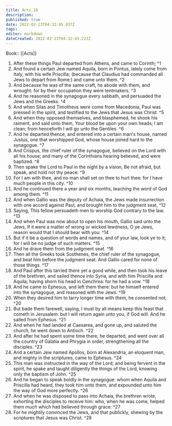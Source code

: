 ```yaml
---
title: Acts_18
description: 
published: true
date: 2022-02-23T04:32:45.037Z
tags: 
editor: markdown
dateCreated: 2022-02-23T04:32:43.223Z
---
```


 Book:: [[Acts]]
 1. After these things Paul departed from Athens, and came to Corinth; ^1
 2. And found a certain Jew named Aquila, born in Pontus, lately come from Italy, with his wife Priscilla; (because that Claudius had commanded all Jews to depart from Rome:) and came unto them. ^2
 3. And because he was of the same craft, he abode with them, and wrought: for by their occupation they were tentmakers. ^3
 4. And he reasoned in the synagogue every sabbath, and persuaded the Jews and the Greeks. ^4
 5. And when Silas and Timotheus were come from Macedonia, Paul was pressed in the spirit, and testified to the Jews that Jesus was Christ. ^5
 6. And when they opposed themselves, and blasphemed, he shook his raiment, and said unto them, Your blood be upon your own heads; I am clean; from henceforth I will go unto the Gentiles. ^6
 7. And he departed thence, and entered into a certain man's house, named Justus, one that worshipped God, whose house joined hard to the synagogue. ^7
 8. And Crispus, the chief ruler of the synagogue, believed on the Lord with all his house; and many of the Corinthians hearing believed, and were baptized. ^8
 9. Then spake the Lord to Paul in the night by a vision, Be not afraid, but speak, and hold not thy peace: ^9
 10. For I am with thee, and no man shall set on thee to hurt thee: for I have much people in this city. ^10
 11. And he continued there a year and six months, teaching the word of God among them. ^11
 12. And when Gallio was the deputy of Achaia, the Jews made insurrection with one accord against Paul, and brought him to the judgment seat, ^12
 13. Saying, This fellow persuadeth men to worship God contrary to the law. ^13
 14. And when Paul was now about to open his mouth, Gallio said unto the Jews, If it were a matter of wrong or wicked lewdness, O ye Jews, reason would that I should bear with you: ^14
 15. But if it be a question of words and names, and of your law, look ye to it; for I will be no judge of such matters. ^15
 16. And he drave them from the judgment seat. ^16
 17. Then all the Greeks took Sosthenes, the chief ruler of the synagogue, and beat him before the judgment seat. And Gallio cared for none of those things. ^17
 18. And Paul after this tarried there yet a good while, and then took his leave of the brethren, and sailed thence into Syria, and with him Priscilla and Aquila; having shorn his head in Cenchrea: for he had a vow. ^18
 19. And he came to Ephesus, and left them there: but he himself entered into the synagogue, and reasoned with the Jews. ^19
 20. When they desired him to tarry longer time with them, he consented not; ^20
 21. But bade them farewell, saying, I must by all means keep this feast that cometh in Jerusalem: but I will return again unto you, if God will. And he sailed from Ephesus. ^21
 22. And when he had landed at Caesarea, and gone up, and saluted the church, he went down to Antioch. ^22
 23. And after he had spent some time there, he departed, and went over all the country of Galatia and Phrygia in order, strengthening all the disciples. ^23
 24. And a certain Jew named Apollos, born at Alexandria, an eloquent man, and mighty in the scriptures, came to Ephesus. ^24
 25. This man was instructed in the way of the Lord; and being fervent in the spirit, he spake and taught diligently the things of the Lord, knowing only the baptism of John. ^25
 26. And he began to speak boldly in the synagogue: whom when Aquila and Priscilla had heard, they took him unto them, and expounded unto him the way of God more perfectly. ^26
 27. And when he was disposed to pass into Achaia, the brethren wrote, exhorting the disciples to receive him: who, when he was come, helped them much which had believed through grace: ^27
 28. For he mightily convinced the Jews, and that publickly, shewing by the scriptures that Jesus was Christ. ^28

